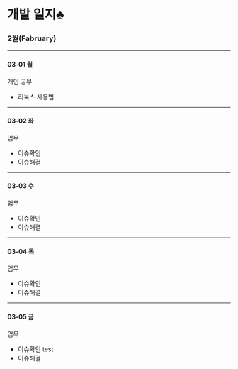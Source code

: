 

# 개발 일지♣

### 2월(Fabruary)
______
#### 03-01 월

 개인 공부
 - 리눅스 사용법  
______
#### 03-02 화
 
 업무
 - 이슈확인
 - 이슈해결
______
#### 03-03 수
 
 업무
 - 이슈확인
 - 이슈해결
______
#### 03-04 목
 
 업무
 - 이슈확인
 - 이슈해결
______
#### 03-05 금
 
 업무
 - 이슈확인  test
 - 이슈해결
